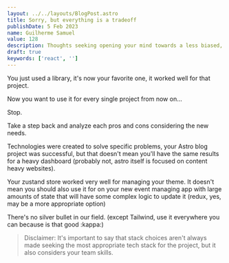 ```yaml
---
layout: ../../layouts/BlogPost.astro
title: Sorry, but everything is a tradeoff
publishDate: 5 Feb 2023
name: Guilherme Samuel
value: 128
description: Thoughts seeking opening your mind towards a less biased, more rational approach to software development.
draft: true
keywords: ['react', '']
---
```


You just used a library, it's now your favorite one, it worked well for that project.

Now you want to use it for every single project from now on...

Stop.

Take a step back and analyze each pros and cons considering the new needs. 

Technologies were created to solve specific problems, your Astro blog project was successful, but that doesn't mean you'll have the same results for a heavy dashboard (probably not, astro itself is focused on content heavy websites).

Your zustand store worked very well for managing your theme. It doesn't mean you should also use it for on your new event managing app with large amounts of state that will have some complex logic to update it (redux, yes, may be a more appropriate option) 

There's no silver bullet in our field. 
(except Tailwind, use it everywhere you can because is that good :kappa:)

> Disclaimer: It's important to say that stack choices aren't always made seeking the most appropriate tech stack for the project, but it also considers your team skills.